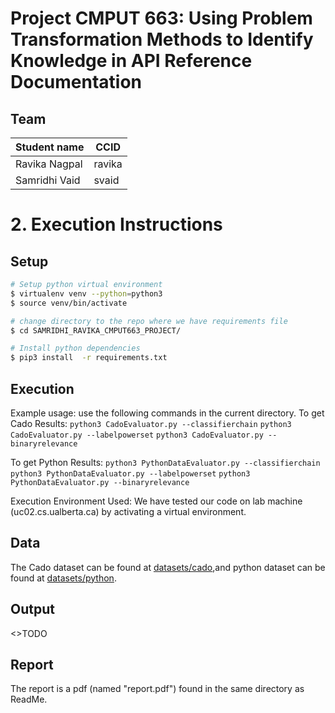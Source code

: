# Project CMPUT 663: Using Problem Transformation Methods to Identify Knowledge in API Reference Documentation
## Team
|Student name  | CCID    |
|--------------|---------|
|Ravika Nagpal |  ravika |
|Samridhi Vaid |  svaid  |


# 2. Execution Instructions

## Setup
```sh
# Setup python virtual environment
$ virtualenv venv --python=python3
$ source venv/bin/activate

# change directory to the repo where we have requirements file
$ cd SAMRIDHI_RAVIKA_CMPUT663_PROJECT/

# Install python dependencies
$ pip3 install  -r requirements.txt 

```

## Execution
Example usage: use the following commands in the current directory.
To get Cado Results:
`python3 CadoEvaluator.py --classifierchain`
`python3 CadoEvaluator.py --labelpowerset`
`python3 CadoEvaluator.py --binaryrelevance`


To get Python Results:
`python3 PythonDataEvaluator.py --classifierchain`
`python3 PythonDataEvaluator.py --labelpowerset`
`python3 PythonDataEvaluator.py --binaryrelevance`

Execution Environment Used:
We have tested our code on lab machine (uc02.cs.ualberta.ca) by activating a virtual environment.


## Data

The Cado dataset can be found at [datasets/cado](datasets/cado),and python dataset can be found at [datasets/python](datasets/python).

## Output 
<>TODO

## Report
The report is a pdf (named "report.pdf") found in the same directory as ReadMe.
